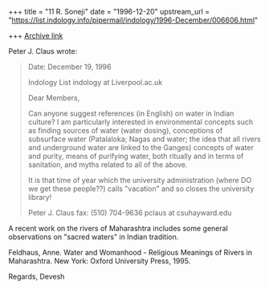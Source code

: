 +++
title = "11 R. Soneji"
date = "1996-12-20"
upstream_url = "https://list.indology.info/pipermail/indology/1996-December/006606.html"

+++
[Archive link](https://list.indology.info/pipermail/indology/1996-December/006606.html)

Peter J. Claus wrote:
> 
> Date: December 19, 1996
> 
> Indology List
> indology at Liverpool.ac.uk
> 
> Dear Members,
> 
> Can anyone suggest references (in English) on water in
> Indian culture?  I am particularly interested in
> environmental concepts such as finding sources of water
> (water dosing), conceptions of subsurface water
> (Patalaloka; Nagas and water; the idea that all rivers
> and underground water are linked to the Ganges)
> concepts of water and purity, means of purifying water,
> both ritually and in terms of sanitation, and myths
> related to all of the above.
> 
> It is that time of year which the university
> administration (where DO we get these people??) calls
> "vacation" and so closes the university library!
> 
> 
> 
> 
> Peter J. Claus
> fax: (510) 704-9636
> pclaus at csuhayward.edu


A recent work on the rivers of Maharashtra includes some general 
observations on "sacred waters" in Indian tradition.

Feldhaus, Anne.  Water and Womanhood - Religious Meanings of Rivers in 
Maharashtra.  New York: Oxford University Press, 1995.

Regards,
Devesh




